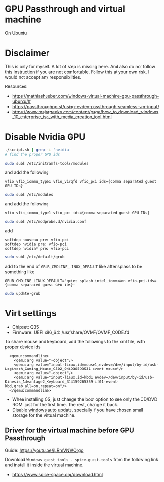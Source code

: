 # GPU Passthrough and virtual machine
On Ubuntu

# Disclaimer
This is only for myself. A lot of step is missing here. And also do not follow this
instruction if you are not comfortable. Follow this at your own risk. I would
not accept any responsibilities.

Resources:
- https://mathiashueber.com/windows-virtual-machine-gpu-passthrough-ubuntu/#
- https://passthroughpo.st/using-evdev-passthrough-seamless-vm-input/
- https://www.majorgeeks.com/content/page/how_to_download_windows_10_enterprise_iso_with_media_creation_tool.html

# Disable Nvidia GPU
```bash
./script.sh | grep -i 'nvidia'
# find the proper GPU ids
```
```bash
sudo subl /etc/initramfs-tools/modules 
```
and add the following
```
vfio vfio_iommu_type1 vfio_virqfd vfio_pci ids={comma separated guest GPU IDs}
```

```bash
sudo subl /etc/modules
```
and add the following
```
vfio vfio_iommu_type1 vfio_pci ids={comma separated guest GPU IDs}
```



```bash
sudo subl /etc/modprobe.d/nvidia.conf
```
add
```
softdep nouveau pre: vfio-pci 
softdep nvidia pre: vfio-pci 
softdep nvidia* pre: vfio-pci
```

```bash
sudo subl /etc/default/grub
```
add to the end of `GRUB_CMDLINE_LINUX_DEFAULT` like after splass to be something like
```
GRUB_CMDLINE_LINUX_DEFAULT="quiet splash intel_iommu=on vfio-pci.ids={comma separated guest GPU IDs}"
```
```bash
sudo update-grub
```

# Virt settings
- Chipset: Q35
- Firmware: UEFI x86_64: /usr/share/OVMF/OVMF_CODE.fd

To share mouse and keyboard, add the followings to the xml file, with proper device ids
```
  <qemu:commandline>
    <qemu:arg value="-object"/>
    <qemu:arg value="input-linux,id=mouse1,evdev=/dev/input/by-id/usb-Logitech_Gaming_Mouse_G502_046D38593531-event-mouse"/>
    <qemu:arg value="-object"/>
    <qemu:arg value="input-linux,id=kbd1,evdev=/dev/input/by-id/usb-Kinesis_Advantage2_Keyboard_314159265359-if01-event-kbd,grab_all=on,repeat=on"/>
  </qemu:commandline>
```

- When installing OS, just change the boot option to see only the CD/DVD ROM, just for the first time. The rest, change it back.
- [Disable windows auto update,](https://www.windowscentral.com/how-stop-updates-installing-automatically-windows-10) specially if you have chosen small storage for the virtual machine.

## Driver for the virtual machine before GPU Passthrough
Guide: https://youtu.be/jLRmVNWOrgo

Download `Windows guest tools - spice-guest-tools` from the following link and install it inside the virtual machine.
- https://www.spice-space.org/download.html
